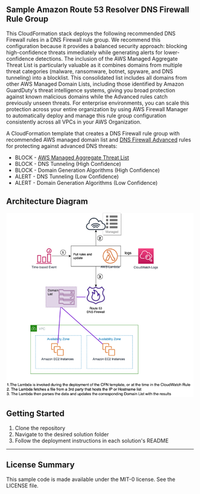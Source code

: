 ## Sample Amazon Route 53 Resolver DNS Firewall Rule Group
This CloudFormation stack deploys the following recommended DNS Firewall rules in a DNS Firewall rule group. We recommend this configuration because it provides a balanced security approach: blocking high-confidence threats immediately while generating alerts for lower-confidence detections. The inclusion of the AWS Managed Aggregate Threat List is particularly valuable as it combines domains from multiple threat categories (malware, ransomware, botnet, spyware, and DNS tunneling) into a blocklist. This consolidated list includes all domains from other AWS Managed Domain Lists, including those identified by Amazon GuardDuty's threat intelligence systems, giving you broad protection against known malicious domains while the Advanced rules catch previously unseen threats. For enterprise environments, you can scale this protection across your entire organization by using AWS Firewall Manager to automatically deploy and manage this rule group configuration consistently across all VPCs in your AWS Organization.

A CloudFormation template that creates a DNS Firewall rule group with recommended AWS managed domain list and [DNS Firewall Advanced](https://docs.aws.amazon.com/Route53/latest/DeveloperGuide/firewall-advanced.html) rules for protecting against advanced DNS threats:
* BLOCK - [AWS Managed Aggregate Threat List](https://docs.aws.amazon.com/Route53/latest/DeveloperGuide/resolver-dns-firewall-managed-domain-lists.html)
* BLOCK - DNS Tunneling (High Confidence)
* BLOCK - Domain Generation Algorithms (High Confidence)
* ALERT - DNS Tunneling (Low Confidence)
* ALERT - Domain Generation Algorithms (Low Confidence)

## Architecture Diagram
<img src=../R53DomainListSamplesOverview.png>

## Getting Started
1. Clone the repository
2. Navigate to the desired solution folder
3. Follow the deployment instructions in each solution's README

***

## License Summary

This sample code is made available under the MIT-0 license. See the LICENSE file.



